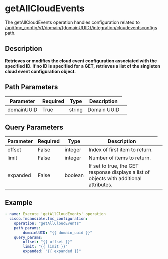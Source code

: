 # getAllCloudEvents

The getAllCloudEvents operation handles configuration related to [/api/fmc_config/v1/domain/{domainUUID}/integration/cloudeventsconfigs](/paths//api/fmc_config/v1/domain/{domain_uuid}/integration/cloudeventsconfigs.md) path.&nbsp;
## Description
**Retrieves or modifies the cloud event configuration associated with the specified ID. If no ID is specified for a GET, retrieves a list of the singleton cloud event configuration object.**

## Path Parameters
| Parameter | Required | Type | Description |
| --------- | -------- | ---- | ----------- |
| domainUUID | True | string <td colspan=3> Domain UUID |

## Query Parameters
| Parameter | Required | Type | Description |
| --------- | -------- | ---- | ----------- |
| offset | False | integer <td colspan=3> Index of first item to return. |
| limit | False | integer <td colspan=3> Number of items to return. |
| expanded | False | boolean <td colspan=3> If set to true, the GET response displays a list of objects with additional attributes. |

## Example
```yaml
- name: Execute 'getAllCloudEvents' operation
  cisco.fmcansible.fmc_configuration:
    operation: "getAllCloudEvents"
    path_params:
        domainUUID: "{{ domain_uuid }}"
    query_params:
        offset: "{{ offset }}"
        limit: "{{ limit }}"
        expanded: "{{ expanded }}"

```